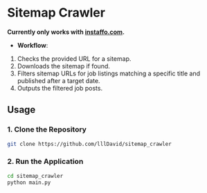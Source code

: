 # Sitemap Crawler

**Currently only works with [instaffo.com](https://www.instaffo.com/en/talent).**

- **Workflow**:
1. Checks the provided URL for a sitemap.
2. Downloads the sitemap if found.
3. Filters sitemap URLs for job listings matching a specific title and published after a target date.
4. Outputs the filtered job posts.

## Usage 

### 1. Clone the Repository
```bash
git clone https://github.com/lllDavid/sitemap_crawler
```
### 2. Run the Application
```bash
cd sitemap_crawler
python main.py
```